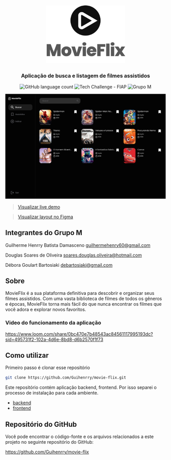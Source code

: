 <h1 align="center">
  <img alt="CineAdmin" src=".github/logo.png" width="250px" />
</h1>

<h3 align="center">
  Aplicação de busca e listagem de filmes assistidos
</h3>

<p align="center">
  <img alt="GitHub language count" src="https://img.shields.io/github/languages/count/Guihenrry/movie-flix?color=212121">

  <img alt="Tech Challenge - FIAP" src="https://img.shields.io/badge/Tech%20Challenge-FIAP-212121">

  <img alt="Grupo M" src="https://img.shields.io/badge/Grupo-M-212121">
</p>

<p align="center">
  <img alt="Screenshot" src=".github/screenshot.jpg" width="700px" />
</p>

> [Visualizar live demo](https://movie-flix-guihenrry.vercel.app/)

> [Visualizar layout no Figma](https://www.figma.com/file/E3UR7RQtefuLh8Cu2UocrC/MovieFlix-Plus-FIAP-Tech-Challenge?type=design&node-id=5%3A2&mode=dev&t=EYfhgvjw1R15w86H-1)

## Integrantes do Grupo M

Guilherme Henrry Batista Damasceno
guilhermehenry60@gmail.com

Douglas Soares de Oliveira
soares.douglas.oliveira@hotmail.com

Débora Goulart Bartosiaki
debartosiaki@gmail.com

## Sobre

MovieFlix é a sua plataforma definitiva para descobrir e organizar seus filmes assistidos. Com uma vasta biblioteca de filmes de todos os gêneros e épocas, MovieFlix torna mais fácil do que nunca encontrar os filmes que você adora e explorar novos favoritos.

### Video do funcionamento da aplicação

https://www.loom.com/share/0bc470e7b48543ac84561117995193dc?sid=495731f2-102a-4d6e-8bd8-d6b2570f1f73

## Como utilizar

Primeiro passo é clonar esse repositório

```bash
git clone https://github.com/Guihenrry/movie-flix.git
```

Este repositório contém aplicação backend, frontend. Por isso separei o processo de instalação para cada ambiente.

- [backend](https://github.com/Guihenrry/movie-flix/blob/main/backend/README.md)
- [frontend](https://github.com/Guihenrry/movie-flix/blob/main/frontend/README.md)

## Repositório do GitHub

Você pode encontrar o código-fonte e os arquivos relacionados a este projeto no seguinte repositório do GitHub:

https://github.com/Guihenrry/movie-flix
